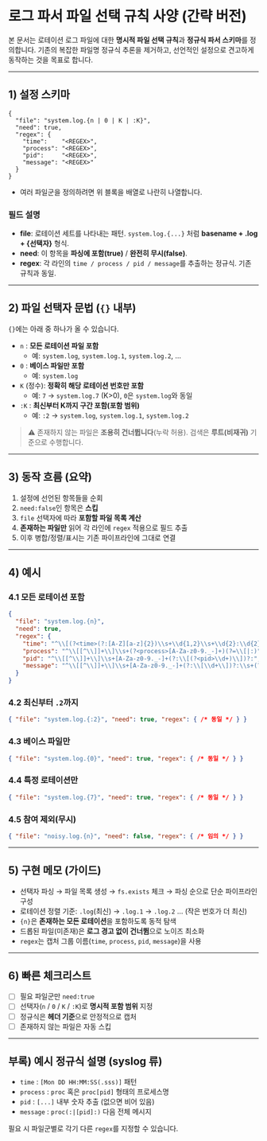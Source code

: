 # 로그 파서 파일 선택 규칙 사양 (간략 버전)

본 문서는 로테이션 로그 파일에 대한 **명시적 파일 선택 규칙**과 **정규식 파서 스키마**를 정의합니다. 기존의 복잡한 파일명 정규식 추론을 제거하고, 선언적인 설정으로 견고하게 동작하는 것을 목표로 합니다.

---

## 1) 설정 스키마

```jsonc
{
  "file": "system.log.{n | 0 | K | :K}",
  "need": true,
  "regex": {
    "time":    "<REGEX>",
    "process": "<REGEX>",
    "pid":     "<REGEX>",
    "message": "<REGEX>"
  }
}
```
- 여러 파일군을 정의하려면 위 블록을 배열로 나란히 나열합니다.

### 필드 설명
- **file**: 로테이션 세트를 나타내는 패턴. `system.log.{...}` 처럼 **basename + .log + {선택자}** 형식.
- **need**: 이 항목을 **파싱에 포함(true)** / **완전히 무시(false)**.
- **regex**: 각 라인의 `time / process / pid / message`를 추출하는 정규식. 기존 규칙과 동일.

---

## 2) 파일 선택자 문법 (`{}` 내부)

`{}`에는 아래 중 하나가 올 수 있습니다.

- `n` : **모든 로테이션 파일 포함**
  - 예: `system.log`, `system.log.1`, `system.log.2`, …
- `0` : **베이스 파일만 포함**
  - 예: `system.log`
- `K` (정수): **정확히 해당 로테이션 번호만 포함**
  - 예: `7` → `system.log.7` (K>0), `0`은 `system.log`와 동일
- `:K` : **최신부터 K까지 구간 포함(포함 범위)**
  - 예: `:2` → `system.log`, `system.log.1`, `system.log.2`

> ⚠️ 존재하지 않는 파일은 **조용히 건너뜁니다**(누락 허용). 검색은 **루트(비재귀)** 기준으로 수행합니다.

---

## 3) 동작 흐름 (요약)

1. 설정에 선언된 항목들을 순회
2. `need:false`인 항목은 **스킵**
3. `file` 선택자에 따라 **포함할 파일 목록 계산**
4. **존재하는 파일만** 읽어 각 라인에 `regex` 적용으로 필드 추출
5. 이후 병합/정렬/표시는 기존 파이프라인에 그대로 연결

---

## 4) 예시

### 4.1 모든 로테이션 포함
```json
{
  "file": "system.log.{n}",
  "need": true,
  "regex": {
    "time": "^\\[(?<time>(?:[A-Z][a-z]{2})\\s+\\d{1,2}\\s+\\d{2}:\\d{2}:\\d{2}(?:\\.\\d{3,6})?)\\]",
    "process": "^\\[[^\\]]+\\]\\s+(?<process>[A-Za-z0-9._-]+)(?=\\[|:)",
    "pid": "^\\[[^\\]]+\\]\\s+[A-Za-z0-9._-]+(?:\\[(?<pid>\\d+)\\])?:",
    "message": "^\\[[^\\]]+\\]\\s+[A-Za-z0-9._-]+(?:\\[\\d+\\])?:\\s+(?<message>.+)$"
  }
}
```

### 4.2 최신부터 `.2`까지
```json
{ "file": "system.log.{:2}", "need": true, "regex": { /* 동일 */ } }
```

### 4.3 베이스 파일만
```json
{ "file": "system.log.{0}", "need": true, "regex": { /* 동일 */ } }
```

### 4.4 특정 로테이션만
```json
{ "file": "system.log.{7}", "need": true, "regex": { /* 동일 */ } }
```

### 4.5 참여 제외(무시)
```json
{ "file": "noisy.log.{n}", "need": false, "regex": { /* 임의 */ } }
```

---

## 5) 구현 메모 (가이드)

- 선택자 파싱 → 파일 목록 생성 → `fs.exists` 체크 → 파싱 순으로 단순 파이프라인 구성
- 로테이션 정렬 기준: `.log`(최신) → `.log.1` → `.log.2` … (작은 번호가 더 최신)
- `{n}`은 **존재하는 모든 로테이션**을 포함하도록 동적 탐색
- 드롭된 파일(미존재)은 **로그 경고 없이 건너뜀**으로 노이즈 최소화
- `regex`는 캡처 그룹 이름(`time`, `process`, `pid`, `message`)을 사용

---

## 6) 빠른 체크리스트

- [ ] 필요 파일군만 `need:true`
- [ ] 선택자(`n` / `0` / `K` / `:K`)로 **명시적 포함 범위** 지정
- [ ] 정규식은 **헤더 기준**으로 안정적으로 캡처
- [ ] 존재하지 않는 파일은 자동 스킵

---

## 부록) 예시 정규식 설명 (syslog 류)

- `time` : `[Mon DD HH:MM:SS(.sss)]` 패턴
- `process` : `proc` 혹은 `proc[pid]` 형태의 프로세스명
- `pid` : `[...]` 내부 숫자 추출 (없으면 비어 있음)
- `message` : `proc(:|[pid]:)` 다음 전체 메시지

필요 시 파일군별로 각기 다른 `regex`를 지정할 수 있습니다.
